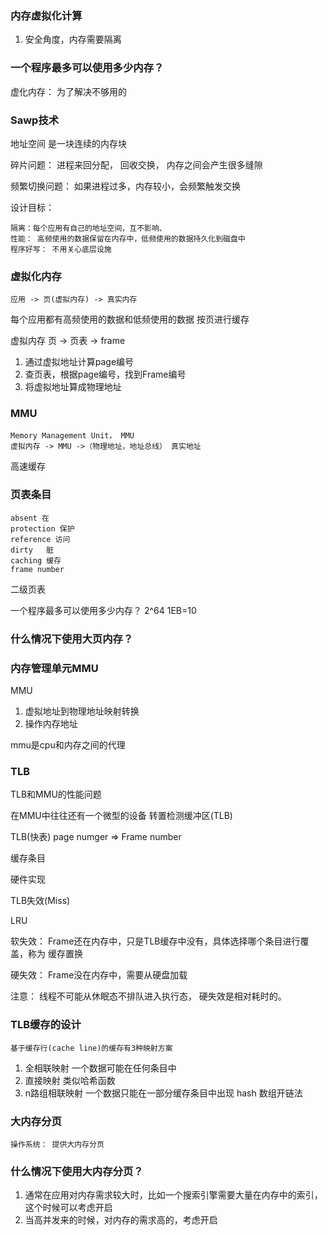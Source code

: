 ### 内存虚拟化计算

1. 安全角度，内存需要隔离



### 一个程序最多可以使用多少内存？


虚化内存：
为了解决不够用的


### Sawp技术

地址空间
是一块连续的内存块


碎片问题：
进程来回分配， 回收交换， 内存之间会产生很多缝隙

频繁切换问题：
    如果进程过多，内存较小，会频繁触发交换



设计目标：
    
    隔离：每个应用有自己的地址空间，互不影响、
    性能： 高频使用的数据保留在内存中，低频使用的数据持久化到磁盘中
    程序好写： 不用关心底层设施



### 虚拟化内存

    应用 -> 页(虚拟内存) -> 真实内存

每个应用都有高频使用的数据和低频使用的数据
按页进行缓存



虚拟内存
    页 -> 页表 -> frame

1. 通过虚拟地址计算page编号
2. 查页表，根据page编号，找到Frame编号
3. 将虚拟地址算成物理地址




### MMU 
    Memory Management Unit， MMU
    虚拟内存 -> MMU ->（物理地址，地址总线） 真实地址

高速缓存

### 页表条目
    
    absent 在
    protection 保护
    reference 访问
    dirty   脏
    caching 缓存
    frame number

二级页表
    
    


一个程序最多可以使用多少内存？
2^64
1EB=10


### 什么情况下使用大页内存？


### 内存管理单元MMU

MMU

1. 虚拟地址到物理地址映射转换
2. 操作内存地址

mmu是cpu和内存之间的代理


### TLB
TLB和MMU的性能问题

在MMU中往往还有一个微型的设备
转置检测缓冲区(TLB)

TLB(快表)
page numger => Frame number 

缓存条目

硬件实现


TLB失效(Miss)

LRU

软失效： Frame还在内存中，只是TLB缓存中没有，具体选择哪个条目进行覆盖，称为  缓存置换



硬失效：
Frame没在内存中，需要从硬盘加载

注意： 线程不可能从休眠态不排队进入执行态， 硬失效是相对耗时的。 



### TLB缓存的设计
    基于缓存行(cache line)的缓存有3种映射方案

1. 全相联映射  一个数据可能在任何条目中
2. 直接映射    类似哈希函数  
3. n路组相联映射  一个数据只能在一部分缓存条目中出现  hash 数组开链法


### 大内存分页
    操作系统： 提供大内存分页






### 什么情况下使用大内存分页？
1. 通常在应用对内存需求较大时，比如一个搜索引擎需要大量在内存中的索引，这个时候可以考虑开启
2. 当高并发来的时候，对内存的需求高的，考虑开启




